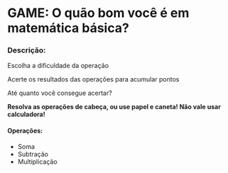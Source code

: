 # GAME:  O quão bom você é em matemática básica?

### Descrição:

Escolha a dificuldade da operação

Acerte os resultados das operações para acumular pontos

Até quanto você consegue acertar?

**Resolva as operações de cabeça, ou use papel e caneta! Não vale usar calculadora!**

#### Operações:

 - Soma
 - Subtração 
 - Multiplicação

